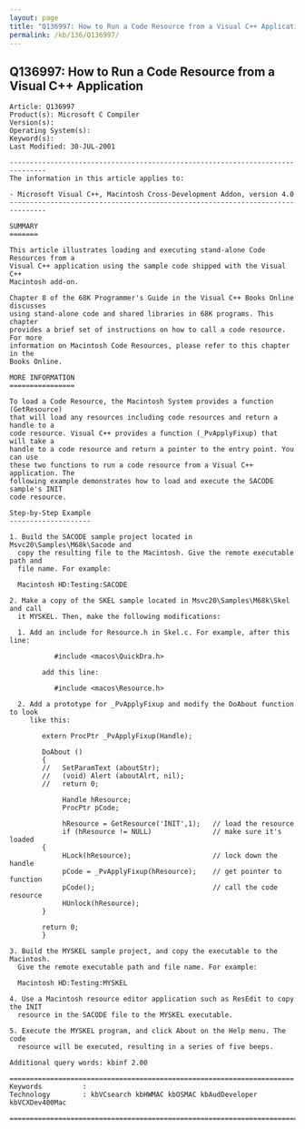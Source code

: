 ```yaml
---
layout: page
title: "Q136997: How to Run a Code Resource from a Visual C++ Application"
permalink: /kb/136/Q136997/
---
```


## Q136997: How to Run a Code Resource from a Visual C++ Application

	Article: Q136997
	Product(s): Microsoft C Compiler
	Version(s): 
	Operating System(s): 
	Keyword(s): 
	Last Modified: 30-JUL-2001
	
	-------------------------------------------------------------------------------
	The information in this article applies to:
	
	- Microsoft Visual C++, Macintosh Cross-Development Addon, version 4.0 
	-------------------------------------------------------------------------------
	
	SUMMARY
	=======
	
	This article illustrates loading and executing stand-alone Code Resources from a
	Visual C++ application using the sample code shipped with the Visual C++
	Macintosh add-on.
	
	Chapter 8 of the 68K Programmer's Guide in the Visual C++ Books Online discusses
	using stand-alone code and shared libraries in 68K programs. This chapter
	provides a brief set of instructions on how to call a code resource. For more
	information on Macintosh Code Resources, please refer to this chapter in the
	Books Online.
	
	MORE INFORMATION
	================
	
	To load a Code Resource, the Macintosh System provides a function (GetResource)
	that will load any resources including code resources and return a handle to a
	code resource. Visual C++ provides a function (_PvApplyFixup) that will take a
	handle to a code resource and return a pointer to the entry point. You can use
	these two functions to run a code resource from a Visual C++ application. The
	following example demonstrates how to load and execute the SACODE sample's INIT
	code resource.
	
	Step-by-Step Example
	--------------------
	
	1. Build the SACODE sample project located in Msvc20\Samples\M68k\Sacode and
	  copy the resulting file to the Macintosh. Give the remote executable path and
	  file name. For example:
	
	  Macintosh HD:Testing:SACODE
	
	2. Make a copy of the SKEL sample located in Msvc20\Samples\M68k\Skel and call
	  it MYSKEL. Then, make the following modifications:
	
	  1. Add an include for Resource.h in Skel.c. For example, after this line:
	
	           #include <macos\QuickDra.h>
	
	        add this line:
	
	           #include <macos\Resource.h>
	
	  2. Add a prototype for _PvApplyFixup and modify the DoAbout function to look
	     like this:
	
	        extern ProcPtr _PvApplyFixup(Handle);
	
	        DoAbout ()
	        {
	        //   SetParamText (aboutStr);
	        //   (void) Alert (aboutAlrt, nil);
	        //   return 0;
	
	             Handle hResource;
	             ProcPtr pCode;
	
	             hResource = GetResource('INIT',1);   // load the resource
	             if (hResource != NULL)               // make sure it's loaded
	        {
	             HLock(hResource);                    // lock down the handle
	             pCode = _PvApplyFixup(hResource);    // get pointer to function
	             pCode();                             // call the code resource
	             HUnlock(hResource);
	        }
	
	        return 0;
	        }
	
	3. Build the MYSKEL sample project, and copy the executable to the Macintosh.
	  Give the remote executable path and file name. For example:
	
	  Macintosh HD:Testing:MYSKEL
	
	4. Use a Macintosh resource editor application such as ResEdit to copy the INIT
	  resource in the SACODE file to the MYSKEL executable.
	
	5. Execute the MYSKEL program, and click About on the Help menu. The code
	  resource will be executed, resulting in a series of five beeps.
	
	Additional query words: kbinf 2.00
	
	======================================================================
	Keywords          :  
	Technology        : kbVCsearch kbHWMAC kbOSMAC kbAudDeveloper kbVCXDev400Mac
	
	=============================================================================
	
